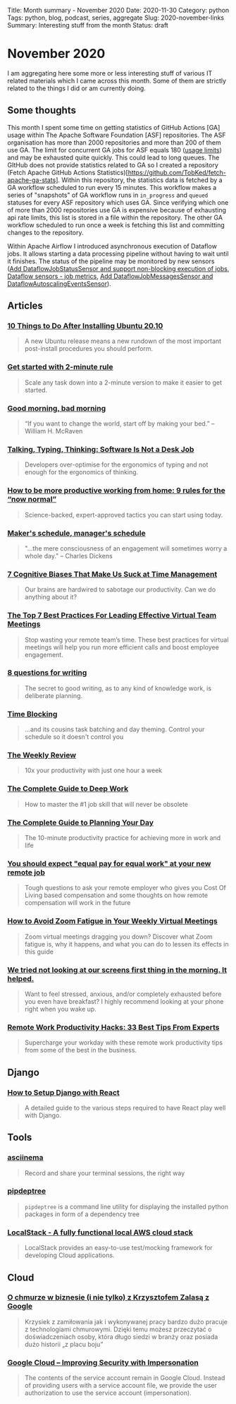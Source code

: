 Title: Month summary - November 2020
Date: 2020-11-30
Category: python
Tags: python, blog, podcast, series, aggregate
Slug: 2020-november-links
Summary: Interesting stuff from the month
Status: draft


# November 2020

I am aggregating here some more or less interesting stuff of various IT related materials which I came across this month.
Some of them are strictly related to the things I did or am currently doing.


## Some thoughts

This month I spent some time on getting statistics of GitHub Actions [GA] usage within The Apache Software Foundation [ASF] repositories. 
The ASF organisation has more than 2000 repositories and more than 200 of them use GA. 
The limit for concurrent GA jobs for ASF equals 180 ([usage limits](https://docs.github.com/en/free-pro-team@latest/actions/reference/usage-limits-billing-and-administration#usage-limits)) and may be exhausted quite quickly. 
This could lead to long queues. 
The GItHub does not provide statistics related to GA so I created a repository (Fetch Apache GitHub Actions Statistics)[https://github.com/TobKed/fetch-apache-ga-stats]. 
Within this repository, the statistics data is fetched by a GA workflow scheduled to run every 15 minutes. 
This workflow makes a series of "snapshots" of GA workflow runs in `in_progress` and `queued` statuses for every ASF repository which uses GA. 
Since verifying which one of more than 2000 repositories use GA is expensive because of exhausting api rate limits, this list is stored in a file within the repository. 
The other GA workflow scheduled to run once a week is fetching this list and committing changes to the repository.

Within Apache Airflow I introduced asynchronous execution of Dataflow jobs. 
It allows starting a data processing pipeline without having to wait until it finishes. 
The status of the pipeline may be monitored by new sensors ([Add DataflowJobStatusSensor and support non-blocking execution of jobs](https://github.com/apache/airflow/pull/11726), [Dataflow sensors - job metrics](https://github.com/apache/airflow/pull/12039), [Add DataflowJobMessagesSensor and DataflowAutoscalingEventsSensor](https://github.com/apache/airflow/pull/12249)).


## Articles

### [10 Things to Do After Installing Ubuntu 20.10](https://www.omgubuntu.co.uk/2020/10/things-to-do-after-installing-ubuntu-20-10-groovy-gorilla)

> A new Ubuntu release means a new rundown of the most important post-install procedures you should perform.

### [Get started with 2-minute rule](https://centrum-probalans.erecepcja24.pl/?action=myVisits)

> Scale any task down into a 2-minute version to make it easier to get started.

### [Good morning, bad morning](https://vasilishynkarenka.com/good-morning-bad-morning/)

> “If you want to change the world, start off by making your bed.” – William H. McRaven

### [Talking, Typing, Thinking: Software Is Not a Desk Job](https://daniel.fone.net.nz/blog/2020/10/21/talking-typing-thinking-software-is-not-a-desk-job/)

> Developers over-optimise for the ergonomics of typing and not enough for the ergonomics of thinking.

### [How to be more productive working from home: 9 rules for the “now normal”](https://www.atlassian.com/blog/productivity/more-productive-working-from-home)

> Science-backed, expert-approved tactics you can start using today.

### [Maker's schedule, manager's schedule](http://www.paulgraham.com/makersschedule.html)

> "...the mere consciousness of an engagement will sometimes worry a whole day."
> – Charles Dickens 

### [7 Cognitive Biases That Make Us Suck at Time Management](https://blog.doist.com/cognitive-biases-time-management/)

> Our brains are hardwired to sabotage our productivity. Can we do anything about it? 

### [The Top 7 Best Practices For Leading Effective Virtual Team Meetings](https://weworkremotely.com/the-top-7-best-practices-for-leading-effective-virtual-team-meetings)

> Stop wasting your remote team’s time. These best practices for virtual meetings will help you run more efficient calls and boost employee engagement. 

### [8 questions for writing](https://vasilishynkarenka.com/8questions/)

> The secret to good writing, as to any kind of knowledge work, is deliberate planning.

### [Time Blocking](https://todoist.com/productivity-methods/time-blocking)

> ...and its cousins task batching and day theming. Control your schedule so it doesn't control you

### [The Weekly Review](https://todoist.com/productivity-methods/weekly-review)

> 10x your productivity with just one hour a week

### [The Complete Guide to Deep Work](https://blog.doist.com/deep-work/)

> How to master the #1 job skill that will never be obsolete

### [The Complete Guide to Planning Your Day](https://blog.doist.com/how-to-plan-your-day/)

> The 10-minute productivity practice for achieving more in work and life

### [You should expect "equal pay for equal work" at your new remote job](https://www.nityesh.com/equal-pay-for-equal-work-at-a-remote-company/)

> Tough questions to ask your remote employer who gives you Cost Of Living based compensation and some thoughts on how remote compensation will work in the future

### [How to Avoid Zoom Fatigue in Your Weekly Virtual Meetings](https://weworkremotely.com/how-to-avoid-zoom-fatigue-in-your-weekly-virtual-meetings)

> Zoom virtual meetings dragging you down? Discover what Zoom fatigue is, why it happens, and what you can do to lessen its effects in this guide

### [We tried not looking at our screens first thing in the morning. It helped.](https://zapier.com/blog/no-screens-in-the-morning/)

> Want to feel stressed, anxious, and/or completely exhausted before you even have breakfast? I highly recommend looking at your phone right when you wake up.

### [Remote Work Productivity Hacks: 33 Best Tips From Experts](https://arc.dev/blog/remote-work-productivity-tips-ad27ns7c15)

> Supercharge your workday with these remote work productivity tips from some of the best in the business.

## Django

### [How to Setup Django with React](https://mattsegal.dev/django-react.html)

> A detailed guide to the various steps required to have React play well with Django.

## Tools

### [asciinema](https://asciinema.org/)

> Record and share your terminal sessions, the right way

### [pipdeptree](https://github.com/naiquevin/pipdeptree)

> `pipdeptree` is a command line utility for displaying the installed python packages in form of a dependency tree

### [LocalStack - A fully functional local AWS cloud stack](https://github.com/localstack/localstack)

> LocalStack provides an easy-to-use test/mocking framework for developing Cloud applications.

## Cloud

### [O chmurze w biznesie (i nie tylko) z Krzysztofem Zalasą z Google](https://oceandanych.pl/o-chmurze-w-biznesie-z-krzysztofem-zalasa/)

> Krzysiek z zamiłowania jak i wykonywanej pracy bardzo dużo pracuje z technologiami chmurowymi. Dzięki temu możesz przeczytać o doświadczeniach osoby, która długo siedzi w branży oraz posiada dużo historii „z placu boju”

### [Google Cloud – Improving Security with Impersonation](https://www.jhanley.com/google-cloud-improving-security-with-impersonation/)

>  The contents of the service account remain in Google Cloud. Instead of providing users with a service account file, we provide the user authorization to use the service account (impersonation). 
